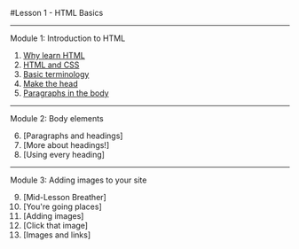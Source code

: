 #Lesson 1 - HTML Basics

----------
Module 1: Introduction to HTML

1. [Why learn HTML](ex1.html)
2. [HTML and CSS](ex2.html)
3. [Basic terminology](ex3.html)
4. [Make the head](ex4.html)
5. [Paragraphs in the body](ex5.html)

----------
Module 2: Body elements

6. [Paragraphs and headings]
7. [More about headings!]
8. [Using every heading]

----------
Module 3: Adding images to your site

9. [Mid-Lesson Breather]
10. [You're going places]
11. [Adding images]
12. [Click that image]
13. [Images and links]
